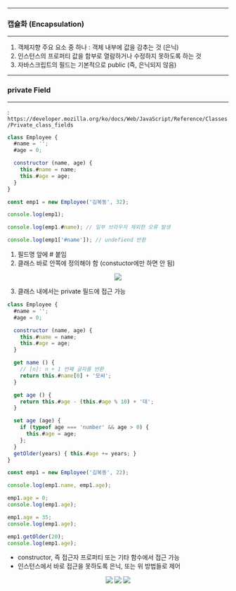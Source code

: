 -----
### 캡슐화 (Encapsulation)
-----
1. 객체지향 주요 요소 중 하나 : 객체 내부에 값을 감추는 것 (은닉)
2. 인스턴스의 프로퍼티 값을 함부로 열람하거나 수정하지 못하도록 하는 것
3. 자바스크립트의 필드는 기본적으로 public (즉, 은닉되지 않음)

-----
### private Field
-----
: ```https://developer.mozilla.org/ko/docs/Web/JavaScript/Reference/Classes/Private_class_fields```
```js
class Employee {
  #name = '';
  #age = 0;

  constructor (name, age) {
    this.#name = name;
    this.#age = age;
  }
}

const emp1 = new Employee('김복동', 32);

console.log(emp1);

console.log(emp1.#name); // 일부 브라우저 제외한 오류 발생

console.log(emp1['#name']); // undefiend 반환
```
1. 필드명 앞에 # 붙임
2. 클래스 바로 안쪽에 정의해야 함 (constuctor에만 하면 안 됨)
<div align="center">
<img src="https://github.com/sooyounghan/Web/assets/34672301/e95c5c22-bc9d-4665-9e5a-f062eb52f58f">
</div>

3. 클래스 내에서는 private 필드에 접근 가능
```js
class Employee {
  #name = '';
  #age = 0;

  constructor (name, age) {
    this.#name = name;
    this.#age = age;
  }

  get name () {
    // [n]: n + 1 번째 글자를 반환
    return this.#name[0] + '모씨';
  }

  get age () {
    return this.#age - (this.#age % 10) + '대';
  }

  set age (age) {
    if (typeof age === 'number' && age > 0) {
      this.#age = age;
    };
  }
  getOlder(years) { this.#age += years; }
}

const emp1 = new Employee('김복동', 22);

console.log(emp1.name, emp1.age);

emp1.age = 0;
console.log(emp1.age);

emp1.age = 35;
console.log(emp1.age);

emp1.getOlder(20);
console.log(emp1.age);
```
  - constructor, 즉 접근자 프로퍼티 또는 기타 함수에서 접근 가능
  - 인스턴스에서 바로 접근을 못하도록 은닉, 또는 위 방법들로 제어

<div align="center">
<img src="https://github.com/sooyounghan/Web/assets/34672301/40dad545-07fc-4245-9a3e-5e7ce6818f51">
<img src="https://github.com/sooyounghan/Web/assets/34672301/c717989b-5ec3-4173-9362-f18ef4d5db65">
<img src="https://github.com/sooyounghan/Web/assets/34672301/e3d45d6f-1229-4a7e-8b7a-d1a9b2b5b88f">
</div>
